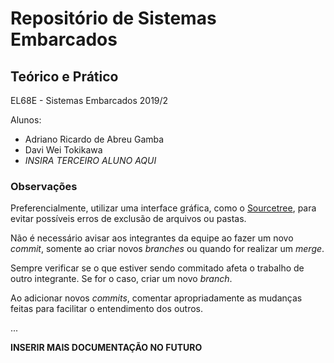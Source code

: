 # Repositório de Sistemas Embarcados
## Teórico e Prático
EL68E - Sistemas Embarcados 2019/2

Alunos:
* Adriano Ricardo de Abreu Gamba
* Davi Wei Tokikawa
* *INSIRA TERCEIRO ALUNO AQUI*

### Observações

Preferencialmente, utilizar uma interface gráfica, como o [Sourcetree](https://www.sourcetreeapp.com/), para evitar possíveis erros de exclusão de arquivos ou pastas.

Não é necessário avisar aos integrantes da equipe ao fazer um novo *commit*, somente ao criar novos *branches* ou quando for realizar um *merge*.

Sempre verificar se o que estiver sendo commitado afeta o trabalho de outro integrante. Se for o caso, criar um novo *branch*.

Ao adicionar novos *commits*, comentar apropriadamente as mudanças feitas para facilitar o entendimento dos outros.

...

**INSERIR MAIS DOCUMENTAÇÃO NO FUTURO**
